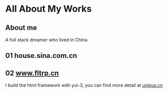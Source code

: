 # All About My Works

## About me

A full stack dreamer who lived in China.

## 01 house.sina.com.cn

## 02 www.fltrp.cn

I build the html framework with yui-3, you can find more detail at [unipus.cn](https://teacher.unipus.cn/)